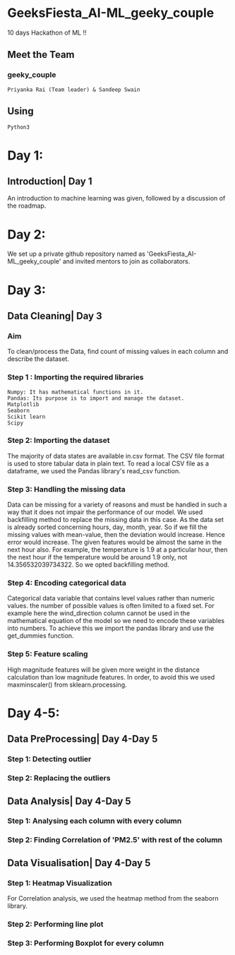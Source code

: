 # GeeksFiesta_AI-ML_geeky_couple
 10 days Hackathon of ML !!
 ## Meet the Team
 ### geeky_couple
    Priyanka Rai (Team leader) & Sandeep Swain
 ## Using
    Python3
 # Day 1:   
 ## Introduction| Day 1
  An introduction to machine learning was given, followed by a discussion of the roadmap.
 # Day 2:
  We set up a private github repository named as 'GeeksFiesta_AI-ML_geeky_couple' and invited mentors to join as collaborators.
 # Day 3:
 ## Data Cleaning| Day 3
 ### Aim
  To clean/process the Data, find count of missing values in each column and describe the dataset.
  
### Step 1 : Importing the required libraries
    Numpy: It has mathematical functions in it.
    Pandas: Its purpose is to import and manage the dataset.
    Matplotlib 
  	Seaborn
    Scikit learn
    Scipy
### Step 2: Importing the dataset
 The majority of data states are available in.csv format. The CSV file format is used to store tabular data in plain text. To read a local CSV file as a dataframe, we used the  Pandas library's read_csv function.
 
### Step 3: Handling the missing data
 Data can be missing for a variety of reasons and must be handled in such a way that it does not impair the performance of our model. We used backfilling method to replace the missing data in this case.
As the data set is already sorted concerning hours, day, month, year. So if we fill the missing values with mean-value, then the deviation would increase. Hence error would increase. The given features would be almost the same in the next hour also. For example, the temperature is 1.9 at a particular hour, then the next hour if the temperature would be around 1.9 only, not 14.356532039734322. So we opted backfilling method.

### Step 4: Encoding categorical data 
 Categorical data variable that contains level values rather than numeric values. the number of possible values is often limited to a fixed set. For example here the wind_direction column cannot be used in the mathematical equation of the model so we need to encode these variables into numbers. To achieve this we import the pandas library and use the get_dummies function.
        
### Step 5: Feature scaling
 High magnitude features will be given more weight in the distance calculation than low magnitude features. In order, to avoid this we used maxminscaler() from sklearn.processing.
 
# Day 4-5:
## Data PreProcessing| Day 4-Day 5
### Step 1: Detecting outlier 
### Step 2: Replacing the outliers

## Data Analysis| Day 4-Day 5
### Step 1: Analysing each column with every column
### Step 2: Finding Correlation of 'PM2.5' with rest of the column

## Data Visualisation| Day 4-Day 5
### Step 1: Heatmap Visualization
 For Correlation analysis, we used the heatmap method from the seaborn library.
### Step 2: Performing line plot
### Step 3: Performing Boxplot for every column


    

 
     

